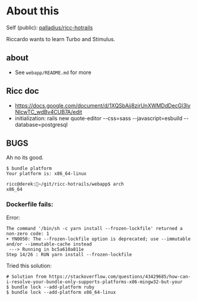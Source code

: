 # About this

Self (public): [palladius/ricc-hotrails](https://github.com/palladius/ricc-hotrails/)

Riccardo wants to learn Turbo and Stimulus.

## about
* See `webapp/README.md` for more

## Ricc doc

* https://docs.google.com/document/d/1XQSbAjj8zirUnXWMDdDecGl3lyNIcwTC_wdBv4CUB7A/edit
* initialization: rails new quote-editor --css=sass --javascript=esbuild --database=postgresql


## BUGS

Ah no its good.

```
$ bundle platform
Your platform is: x86_64-linux

ricc@derek:🏡~/git/ricc-hotrails/webapp$ arch
x86_64
```

### Dockerfile fails:

Error:

```
The command '/bin/sh -c yarn install --frozen-lockfile' returned a non-zero code: 1
➤ YN0050: The --frozen-lockfile option is deprecated; use --immutable and/or --immutable-cache instead
 ---> Running in bc5a610a811e
Step 14/26 : RUN yarn install --frozen-lockfile
```

Tried this solution:

```
# Solution from https://stackoverflow.com/questions/43429685/how-can-i-resolve-your-bundle-only-supports-platforms-x86-mingw32-but-your
$ bundle lock --add-platform ruby
$ bundle lock --add-platform x86_64-linux
```
